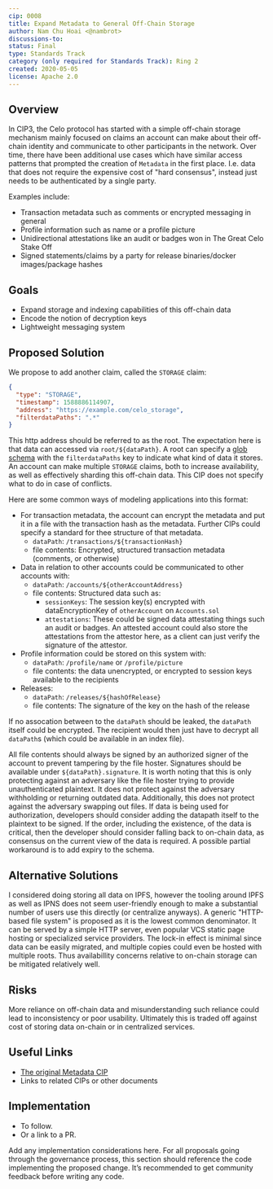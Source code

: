 ```yaml
---
cip: 0008 
title: Expand Metadata to General Off-Chain Storage
author: Nam Chu Hoai <@nambrot>
discussions-to: 
status: Final
type: Standards Track
category (only required for Standards Track): Ring 2
created: 2020-05-05 
license: Apache 2.0
---
```


## Overview

In CIP3, the Celo protocol has started with a simple off-chain storage mechanism mainly focused on claims an account can make about their off-chain identity and communicate to other participants in the network. Over time, there have been additional use cases which have similar access patterns that prompted the creation of `Metadata` in the first place. I.e. data that does not require the expensive cost of "hard consensus", instead just needs to be authenticated by a single party.

Examples include:
- Transaction metadata such as comments or encrypted messaging in general
- Profile information such as name or a profile picture
- Unidirectional attestations like an audit or badges won in The Great Celo Stake Off
- Signed statements/claims by a party for release binaries/docker images/package hashes

## Goals

- Expand storage and indexing capabilities of this off-chain data
- Encode the notion of decryption keys
- Lightweight messaging system


## Proposed Solution

We propose to add another claim, called the `STORAGE` claim:
```json
{
  "type": "STORAGE",
  "timestamp": 1588886114907,
  "address": "https://example.com/celo_storage",
  "filterdataPaths": ".*"
}
```

This http address should be referred to as the root. The expectation here is that data can accessed via `root/${dataPath}`. A root can specify a [glob schema](https://github.com/isaacs/minimatch) with the `filterdataPaths` key to indicate what kind of data it stores. An account can make multiple `STORAGE` claims, both to increase availability, as well as effectively sharding this off-chain data. This CIP does not specify what to do in case of conflicts.

Here are some common ways of modeling applications into this format:

- For transaction metadata, the account can encrypt the metadata and put it in a file with the transaction hash as the metadata. Further CIPs could specify a standard for thee structure of that metadata.
    - `dataPath`: `/transactions/${transactionHash}`
    - file contents: Encrypted, structured transaction metadata (comments, or otherwise)
- Data in relation to other accounts could be communicated to other accounts with:
    - `dataPath`: `/accounts/${otherAccountAddress}`
    - file contents: Structured data such as:
        - `sessionKeys`: The session key(s) encrypted with dataEncryptionKey of `otherAccount` on `Accounts.sol`
        - `attestations`: These could be signed data attestating things such an audit or badges. An attested account could also store the attestations from the attestor here, as a client can just verify the signature of the attestor.
- Profile information could be stored on this system with:
    - `dataPath`: `/profile/name` or `/profile/picture`
    - file contents: the data unencrypted, or encrypted to session keys available to the recipients
- Releases:
    - `dataPath`: `/releases/${hashOfRelease}`
    - file contents: The signature of the key on the hash of the release

If no assocation between to the `dataPath` should be leaked, the `dataPath` itself could be encrypted. The recipient would then just have to decrypt all `dataPath`s (which could be available in an index file).

All file contents should always be signed by an authorized signer of the account to prevent tampering by the file hoster. Signatures should be available under `${dataPath}.signature`. It is worth noting that this is only protecting against an adversary like the file hoster trying to provide unauthenticated plaintext. It does not protect against the adversary withholding or returning outdated data. Additionally, this does not protect against the adversary swapping out files. If data is being used for authorization, developers should consider adding the datapath itself to the plaintext to be signed. If the order, including the existence, of the data is critical, then the developer should consider falling back to on-chain data, as consensus on the current view of the data is required. A possible partial workaround is to add expiry to the schema.

## Alternative Solutions

I considered doing storing all data on IPFS, however the tooling around IPFS as well as IPNS does not seem user-friendly enough to make a substantial number of users use this directly (or centralize anyways). A generic "HTTP-based file system" is proposed as it is the lowest common denominator. It can be served by a simple HTTP server, even popular VCS static page hosting or specialized service providers. The lock-in effect is minimal since data can be easily migrated, and multiple copies could even be hosted with multiple roots. Thus availabillity concerns relative to on-chain storage can be mitigated relatively well.

## Risks

More reliance on off-chain data and misunderstanding such reliance could lead to inconsistency or poor usability. Ultimately this is traded off against cost of storing data on-chain or in centralized services.

## Useful Links

* [The original Metadata CIP](https://github.com/celo-org/CIPs/blob/master/CIPs/0003.md)
* Links to related CIPs or other documents

## Implementation

* To follow.
* Or a link to a PR.

Add any implementation considerations here. For all proposals going through the governance process, this section should reference the code implementing the proposed change. It’s recommended to get community feedback before writing any code.
